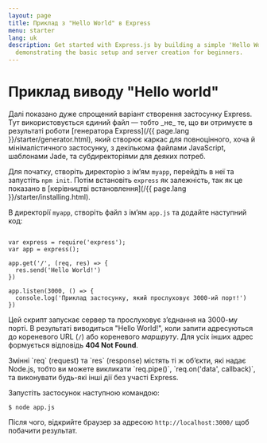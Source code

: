 ```yaml
---
layout: page
title: Приклад з "Hello World" в Express
menu: starter
lang: uk
description: Get started with Express.js by building a simple 'Hello World' application,
  demonstrating the basic setup and server creation for beginners.
---
```


# Приклад виводу "Hello world"

<div class="doc-box doc-info" markdown="1">
Далі показано дуже спрощений варіант створення застосунку Express. Тут використовується єдиний файл &mdash; тобто _не_ те, що ви отримуєте в результаті роботи [генератора Express](/{{ page.lang }}/starter/generator.html), який створює каркас для повноцінного, хоча й мінімалістичного застосунку, з декількома файлами JavaScript, шаблонами Jade,
та субдиректоріями для деяких потреб.
</div>

Для початку, створіть директорію з ім’ям `myapp`, перейдіть в неї та запустіть `npm init`. Потім встановіть `express` як залежність,
так як це показано в [керівництві встановлення](/{{ page.lang }}/starter/installing.html).

В директорії `myapp`, створіть файл з ім’ям `app.js` та додайте наступний код:

<pre><code class="language-javascript" translate="no">
var express = require('express');
var app = express();

app.get('/', (req, res) => {
  res.send('Hello World!')
})

app.listen(3000, () => {
  console.log('Приклад застосунку, який прослуховує 3000-ий порт!')
})
</code></pre>

Цей скрипт запускає сервер та прослуховує з’єднання на 3000-му порті. В результаті виводиться "Hello World!",
коли запити адресуються до кореневого URL (`/`) або кореневого _маршруту_. Для усіх інших адрес формується відповідь **404 Not Found**.

<div class="doc-box doc-notice" markdown="1">
Змінні `req` (request) та `res` (response) містять ті ж об’єкти, які надає Node.js, тобто ви можете викликати
`req.pipe()`, `req.on('data', callback)`, та виконувати будь-які інші дії без участі Express.
</div>

Запустіть застосунок наступною командою:

```console
$ node app.js
```

Після чого, відкрийте браузер за адресою `http://localhost:3000/` щоб побачити результат.
